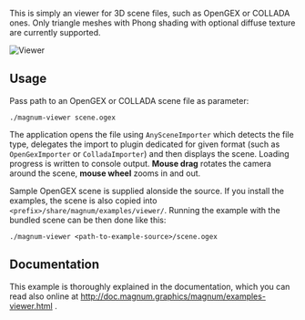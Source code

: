 This is simply an viewer for 3D scene files, such as OpenGEX or COLLADA ones.
Only triangle meshes with Phong shading with optional diffuse texture are
currently supported.

![Viewer](viewer.png)

Usage
-----

Pass path to an OpenGEX or COLLADA scene file as parameter:

    ./magnum-viewer scene.ogex

The application opens the file using `AnySceneImporter` which detects the file
type, delegates the import to plugin dedicated for given format (such as
`OpenGexImporter` or `ColladaImporter`) and then displays the scene. Loading
progress is written to console output. **Mouse drag** rotates the camera around
the scene, **mouse wheel** zooms in and out.

Sample OpenGEX scene is supplied alonside the source. If you install the
examples, the scene is also copied into `<prefix>/share/magnum/examples/viewer/`.
Running the example with the bundled scene can be then done like this:

    ./magnum-viewer <path-to-example-source>/scene.ogex

Documentation
-------------

This example is thoroughly explained in the documentation, which you can read
also online at http://doc.magnum.graphics/magnum/examples-viewer.html .
